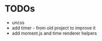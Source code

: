 # TODOs

 - uncss
 - add timer - from old project to improve it
 - add moment.js and time renderer helpers



